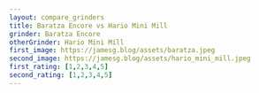 ```yaml
---
layout: compare_grinders
title: Baratza Encore vs Hario Mini Mill
grinder: Baratza Encore
otherGrinder: Hario Mini Mill
first_image: https://jamesg.blog/assets/baratza.jpeg
second_image: https://jamesg.blog/assets/hario_mini_mill.jpeg
first_rating: [1,2,3,4,5]
second_rating: [1,2,3,4,5]
---
```

